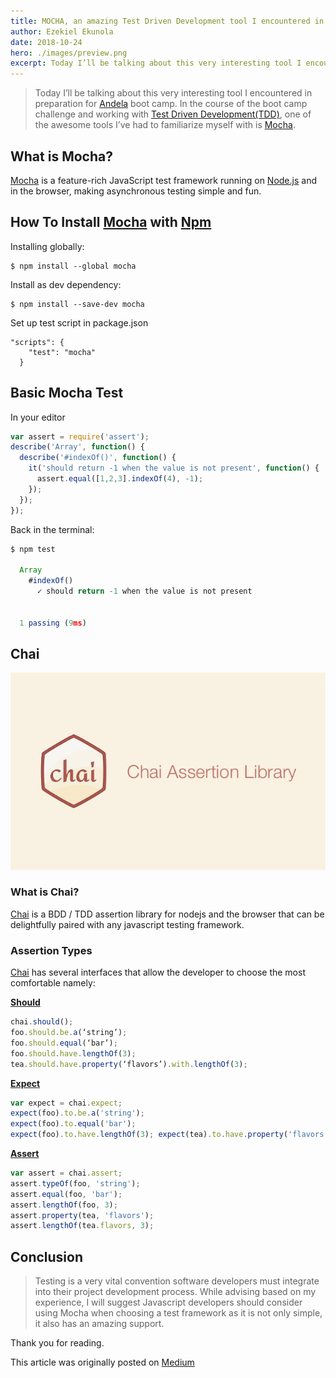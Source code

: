 ```yaml
---
title: MOCHA, an amazing Test Driven Development tool I encountered in preparation for Andela boot camp.
author: Ezekiel Ekunola
date: 2018-10-24
hero: ./images/preview.png
excerpt: Today I’ll be talking about this very interesting tool I encountered in preparation for [Andela](https://andela.com/) boot camp
---
```


> Today I’ll be talking about this very interesting tool I encountered in preparation for [Andela](https://andela.com/) boot camp. In the course of the boot camp challenge and working with [Test Driven Development(TDD)](https://technologyconversations.com/2013/12/20/test-driven-development-tdd-example-walkthrough), one of the awesome tools I’ve had to familiarize myself with is [Mocha](https://mochajs.org/).


## What is Mocha?

[Mocha](https://mochajs.org/) is a feature-rich JavaScript test framework running on [Node.js](https://nodejs.org/en/) and in the browser, making asynchronous testing simple and fun.

## How To Install [Mocha](https://mochajs.org/) with [Npm](https://nodejs.org/en/)

Installing globally:

```
$ npm install --global mocha
```

Install as dev dependency:

```
$ npm install --save-dev mocha
```

Set up test script in package.json

```
"scripts": {
    "test": "mocha"
  }
  ```

  ## Basic Mocha Test
In your editor

```js
var assert = require('assert');
describe('Array', function() {
  describe('#indexOf()', function() {
    it('should return -1 when the value is not present', function() {
      assert.equal([1,2,3].indexOf(4), -1);
    });
  });
});
```
Back in the terminal:

```js
$ npm test

  Array
    #indexOf()
      ✓ should return -1 when the value is not present


  1 passing (9ms)
  ```

  ## Chai

  ![](./images/chai.png)

  ### What is Chai?
  [Chai](https://www.chaijs.com/) is a BDD / TDD assertion library for nodejs and the browser that can be delightfully paired with any javascript testing framework.

  ### Assertion Types

[Chai](https://www.chaijs.com/) has several interfaces that allow the developer to choose the most comfortable namely:

**[Should](https://www.chaijs.com/guide/styles/)**

```js
chai.should();
foo.should.be.a(‘string’); 
foo.should.equal(‘bar’);
foo.should.have.lengthOf(3);
tea.should.have.property(‘flavors’).with.lengthOf(3);
```

**[Expect](https://www.chaijs.com/guide/styles/)**

```js
var expect = chai.expect;  
expect(foo).to.be.a('string'); 
expect(foo).to.equal('bar'); 
expect(foo).to.have.lengthOf(3); expect(tea).to.have.property('flavors').with.lengthOf(3);
```

**[Assert](https://www.chaijs.com/guide/styles/)**

```js
var assert = chai.assert;  
assert.typeOf(foo, 'string'); 
assert.equal(foo, 'bar'); 
assert.lengthOf(foo, 3);
assert.property(tea, 'flavors'); 
assert.lengthOf(tea.flavors, 3);
```

## Conclusion
> Testing is a very vital convention software developers must integrate into their project development process. While advising based on my experience, I will suggest Javascript developers should consider using Mocha when choosing a test framework as it is not only simple, it also has an amazing support.

Thank you for reading.

This article was originally posted on [Medium](https://medium.com/@easybuoy/mocha-an-amazing-test-driven-development-tool-i-encountered-in-preparation-for-andela-boot-camp-ce718519e93e)